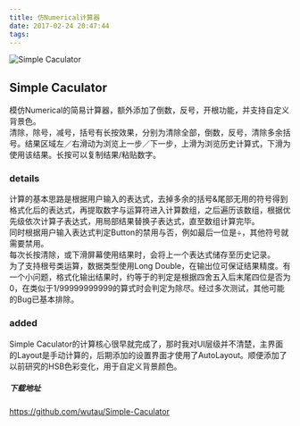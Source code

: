 ```yaml
---
title: 仿Numerical计算器
date: 2017-02-24 20:47:44
tags:
---
```

![Simple Caculator](http://ob9hppsg4.bkt.clouddn.com/Simple%20Caculator.gif)

## Simple Caculator  
模仿Numerical的简易计算器，额外添加了倒数，反号，开根功能，并支持自定义背景色。  
清除，除号，减号，括号有长按效果，分别为清除全部，倒数，反号，清除多余括号。结果区域左／右滑动为浏览上一步／下一步，上滑为浏览历史计算式，下滑为使用该结果。长按可以复制结果/粘贴数字。  
 
### details
计算的基本思路是根据用户输入的表达式，去掉多余的括号&尾部无用的符号得到格式化后的表达式，再提取数字与运算符进入计算数组，之后遍历该数组，根据优先级依次计算子表达式，用局部结果替换子表达式，直至数组计算完毕。  
同时根据用户输入表达式判定Button的禁用与否，例如最后一位是÷，其他符号就需要禁用。  
每次长按清除，或下滑屏幕使用结果时，会将上一个表达式储存至历史记录。  
为了支持根号类运算，数据类型使用Long Double，在输出位可保证结果精度。有一个小问题，格式化输出结果时，约等于的判定是根据四舍五入后末尾四位是否为0，在类似于1/99999999999的算式时会判定为除尽。经过多次测试，其他可能的Bug已基本排除。  

### added
Simple Caculator的计算核心很早就完成了，那时我对UI层级并不清楚，主界面的Layout是手动计算的，后期添加的设置界面才使用了AutoLayout。顺便添加了以前研究的HSB色彩变化，用于自定义背景颜色。  
##### 下载地址  
https://github.com/wutau/Simple-Caculator
